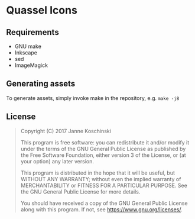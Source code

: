 # Quassel Icons

## Requirements

* GNU make
* Inkscape
* sed
* ImageMagick

## Generating assets

To generate assets, simply invoke make in the repository, e.g. `make -j8`

## License

> Copyright (C) 2017  Janne Koschinski
>
> This program is free software: you can redistribute it and/or modify
> it under the terms of the GNU General Public License as published by
> the Free Software Foundation, either version 3 of the License, or
> (at your option) any later version.
>
> This program is distributed in the hope that it will be useful,
> but WITHOUT ANY WARRANTY; without even the implied warranty of
> MERCHANTABILITY or FITNESS FOR A PARTICULAR PURPOSE.  See the
> GNU General Public License for more details.
>
> You should have received a copy of the GNU General Public License
> along with this program.  If not, see <https://www.gnu.org/licenses/>.
